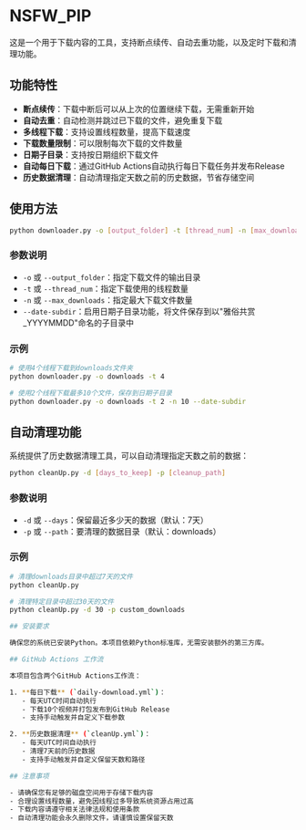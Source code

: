 # NSFW_PIP

这是一个用于下载内容的工具，支持断点续传、自动去重功能，以及定时下载和清理功能。

## 功能特性

- **断点续传**：下载中断后可以从上次的位置继续下载，无需重新开始
- **自动去重**：自动检测并跳过已下载的文件，避免重复下载
- **多线程下载**：支持设置线程数量，提高下载速度
- **下载数量限制**：可以限制每次下载的文件数量
- **日期子目录**：支持按日期组织下载文件
- **自动每日下载**：通过GitHub Actions自动执行每日下载任务并发布Release
- **历史数据清理**：自动清理指定天数之前的历史数据，节省存储空间

## 使用方法

```bash
python downloader.py -o [output_folder] -t [thread_num] -n [max_downloads] [--date-subdir]
```

### 参数说明

- `-o` 或 `--output_folder`：指定下载文件的输出目录
- `-t` 或 `--thread_num`：指定下载使用的线程数量
- `-n` 或 `--max_downloads`：指定最大下载文件数量
- `--date-subdir`：启用日期子目录功能，将文件保存到以"雅俗共赏_YYYYMMDD"命名的子目录中

### 示例

```bash
# 使用4个线程下载到downloads文件夹
python downloader.py -o downloads -t 4

# 使用2个线程下载最多10个文件，保存到日期子目录
python downloader.py -o downloads -t 2 -n 10 --date-subdir
```

## 自动清理功能

系统提供了历史数据清理工具，可以自动清理指定天数之前的数据：

```bash
python cleanUp.py -d [days_to_keep] -p [cleanup_path]
```

### 参数说明

- `-d` 或 `--days`：保留最近多少天的数据（默认：7天）
- `-p` 或 `--path`：要清理的数据目录（默认：downloads）

### 示例

```bash
# 清理downloads目录中超过7天的文件
python cleanUp.py

# 清理特定目录中超过30天的文件
python cleanUp.py -d 30 -p custom_downloads

## 安装要求

确保您的系统已安装Python。本项目依赖Python标准库，无需安装额外的第三方库。

## GitHub Actions 工作流

本项目包含两个GitHub Actions工作流：

1. **每日下载** (`daily-download.yml`)：
   - 每天UTC时间自动执行
   - 下载10个视频并打包发布到GitHub Release
   - 支持手动触发并自定义下载参数

2. **历史数据清理** (`cleanUp.yml`)：
   - 每天UTC时间自动执行
   - 清理7天前的历史数据
   - 支持手动触发并自定义保留天数和路径

## 注意事项

- 请确保您有足够的磁盘空间用于存储下载内容
- 合理设置线程数量，避免因线程过多导致系统资源占用过高
- 下载内容请遵守相关法律法规和使用条款
- 自动清理功能会永久删除文件，请谨慎设置保留天数